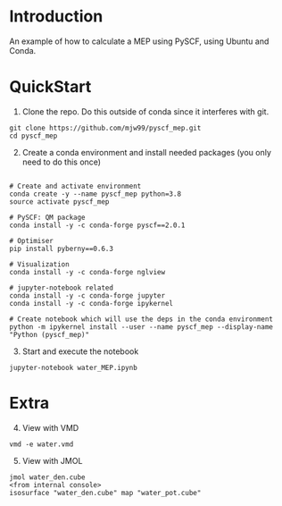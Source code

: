Introduction
============
An example of how to calculate a MEP using PySCF, using Ubuntu and Conda.

QuickStart
==========
1) Clone the repo. Do this outside of conda since it interferes with git.

```
git clone https://github.com/mjw99/pyscf_mep.git
cd pyscf_mep
```	

2) Create a conda environment and install needed packages (you only need to do this once)
```

# Create and activate environment
conda create -y --name pyscf_mep python=3.8
source activate pyscf_mep

# PySCF: QM package
conda install -y -c conda-forge pyscf==2.0.1

# Optimiser
pip install pyberny==0.6.3

# Visualization
conda install -y -c conda-forge nglview
	
# jupyter-notebook related
conda install -y -c conda-forge jupyter
conda install -y -c conda-forge ipykernel
	
# Create notebook which will use the deps in the conda environment
python -m ipykernel install --user --name pyscf_mep --display-name "Python (pyscf_mep)"
```
3) Start and execute the notebook
```
jupyter-notebook water_MEP.ipynb
```


Extra
==========

4) View with VMD
```
vmd -e water.vmd
```

5) View with JMOL
```
jmol water_den.cube
<from internal console>
isosurface "water_den.cube" map "water_pot.cube"
```
